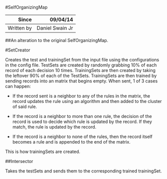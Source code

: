 #SelfOrganizingMap


|Since		|09/04/14		|
|----------:|--------------:|
|Written by |Daniel Swain Jr|

##An alteration to the original SelfOrganizingMap.

#SetCreator  		

Creates the test and trainingSet from the input file
using the configurations in the config file.
TestSets are created by randomly grabbing 10% of 
each record of each decision 10 times. TrainingSets
are then created by taking the leftover 90% of each of the TestSets. 
TrainingSets are then trained by sending records into
an matrix that begins empty. When sent, 1 of 3 cases can happen:

* If the record sent is a neighbor to any of the rules
 in the matrix, the record updates the rule using an 
 algorithm and then added to the cluster of said rule.

* If the record is a neighbor to more than one rule, the decision
 of the record is used to decide which rule is updated by the 
 record. If they match, the rule is updated by the record.

* If the record is a neighbor to none of the rules, then 
 the record itself becomes a rule and is appended to the end
 of the matrix.

This is how trainingSets are created.

##Intersector

Takes the testSets and sends them to the corresponding 
trained trainingSet.
